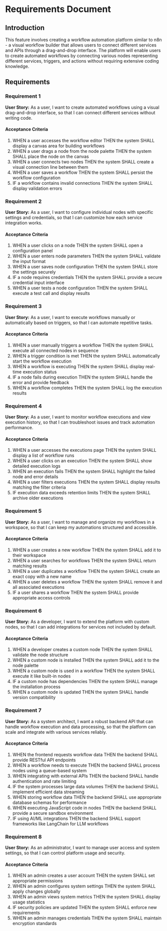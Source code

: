 # Requirements Document

## Introduction

This feature involves creating a workflow automation platform similar to n8n - a visual workflow builder that allows users to connect different services and APIs through a drag-and-drop interface. The platform will enable users to create automated workflows by connecting various nodes representing different services, triggers, and actions without requiring extensive coding knowledge.

## Requirements

### Requirement 1

**User Story:** As a user, I want to create automated workflows using a visual drag-and-drop interface, so that I can connect different services without writing code.

#### Acceptance Criteria

1. WHEN a user accesses the workflow editor THEN the system SHALL display a canvas area for building workflows
2. WHEN a user drags a node from the node palette THEN the system SHALL place the node on the canvas
3. WHEN a user connects two nodes THEN the system SHALL create a visual connection line between them
4. WHEN a user saves a workflow THEN the system SHALL persist the workflow configuration
5. IF a workflow contains invalid connections THEN the system SHALL display validation errors

### Requirement 2

**User Story:** As a user, I want to configure individual nodes with specific settings and credentials, so that I can customize how each service integration works.

#### Acceptance Criteria

1. WHEN a user clicks on a node THEN the system SHALL open a configuration panel
2. WHEN a user enters node parameters THEN the system SHALL validate the input format
3. WHEN a user saves node configuration THEN the system SHALL store the settings securely
4. IF a node requires credentials THEN the system SHALL provide a secure credential input interface
5. WHEN a user tests a node configuration THEN the system SHALL execute a test call and display results

### Requirement 3

**User Story:** As a user, I want to execute workflows manually or automatically based on triggers, so that I can automate repetitive tasks.

#### Acceptance Criteria

1. WHEN a user manually triggers a workflow THEN the system SHALL execute all connected nodes in sequence
2. WHEN a trigger condition is met THEN the system SHALL automatically start the workflow execution
3. WHEN a workflow is executing THEN the system SHALL display real-time execution status
4. IF a node fails during execution THEN the system SHALL handle the error and provide feedback
5. WHEN a workflow completes THEN the system SHALL log the execution results

### Requirement 4

**User Story:** As a user, I want to monitor workflow executions and view execution history, so that I can troubleshoot issues and track automation performance.

#### Acceptance Criteria

1. WHEN a user accesses the executions page THEN the system SHALL display a list of workflow runs
2. WHEN a user clicks on an execution THEN the system SHALL show detailed execution logs
3. WHEN an execution fails THEN the system SHALL highlight the failed node and error details
4. WHEN a user filters executions THEN the system SHALL display results matching the filter criteria
5. IF execution data exceeds retention limits THEN the system SHALL archive older executions

### Requirement 5

**User Story:** As a user, I want to manage and organize my workflows in a workspace, so that I can keep my automations structured and accessible.

#### Acceptance Criteria

1. WHEN a user creates a new workflow THEN the system SHALL add it to their workspace
2. WHEN a user searches for workflows THEN the system SHALL return matching results
3. WHEN a user duplicates a workflow THEN the system SHALL create an exact copy with a new name
4. WHEN a user deletes a workflow THEN the system SHALL remove it and all associated executions
5. IF a user shares a workflow THEN the system SHALL provide appropriate access controls

### Requirement 6

**User Story:** As a developer, I want to extend the platform with custom nodes, so that I can add integrations for services not included by default.

#### Acceptance Criteria

1. WHEN a developer creates a custom node THEN the system SHALL validate the node structure
2. WHEN a custom node is installed THEN the system SHALL add it to the node palette
3. WHEN a custom node is used in a workflow THEN the system SHALL execute it like built-in nodes
4. IF a custom node has dependencies THEN the system SHALL manage the installation process
5. WHEN a custom node is updated THEN the system SHALL handle version compatibility

### Requirement 7

**User Story:** As a system architect, I want a robust backend API that can handle workflow execution and data processing, so that the platform can scale and integrate with various services reliably.

#### Acceptance Criteria

1. WHEN the frontend requests workflow data THEN the backend SHALL provide RESTful API endpoints
2. WHEN a workflow needs to execute THEN the backend SHALL process nodes using a queue-based system
3. WHEN integrating with external APIs THEN the backend SHALL handle authentication and rate limiting
4. IF the system processes large data volumes THEN the backend SHALL implement efficient data streaming
5. WHEN storing workflow data THEN the backend SHALL use appropriate database schemas for performance
6. WHEN executing JavaScript code in nodes THEN the backend SHALL provide a secure sandbox environment
7. IF using AI/ML integrations THEN the backend SHALL support frameworks like LangChain for LLM workflows

### Requirement 8

**User Story:** As an administrator, I want to manage user access and system settings, so that I can control platform usage and security.

#### Acceptance Criteria

1. WHEN an admin creates a user account THEN the system SHALL set appropriate permissions
2. WHEN an admin configures system settings THEN the system SHALL apply changes globally
3. WHEN an admin views system metrics THEN the system SHALL display usage statistics
4. IF security policies are updated THEN the system SHALL enforce new requirements
5. WHEN an admin manages credentials THEN the system SHALL maintain encryption standards